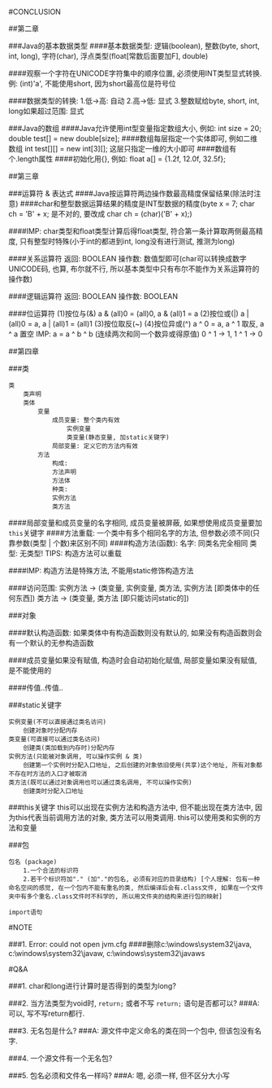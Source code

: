 #CONCLUSION

##第二章

###Java的基本数据类型
####基本数据类型: 逻辑(boolean), 整数(byte, short, int, long), 字符(char), 浮点类型(float[常数后面要加F], double)

####观察一个字符在UNICODE字符集中的顺序位置, 必须使用INT类型显式转换. 例: (int)'a', 不能使用short, 因为short最高位是符号位

####数据类型的转换: 1.低->高: 自动 2.高->低: 显式 3.整数赋给byte, short, int, long如果超过范围: 显式

###Java的数组
####Java允许使用int型变量指定数组大小, 例如: int size = 20; double test[] = new double[size];
####数组每层指定一个实体即可, 例如二维数组 int test[][] = new int[3][]; 这层只指定一维的大小即可
####数组有个.length属性
####初始化用{}, 例如: float a[] = {1.2f, 12.0f, 32.5f};

##第三章

###运算符 & 表达式
####Java按运算符两边操作数最高精度保留结果(除法时注意)
####char和整型数据运算结果的精度是INT型数据的精度(byte x = 7; char ch = 'B' + x; 是不对的, 要改成 char ch = (char)('B' + x);)

####IMP: char类型和float类型计算后得float类型, 符合第一条计算取两侧最高精度, 只有整型时特殊(小于int的都进到int, long没有进行测试, 推测为long)

####关系运算符 返回: BOOLEAN 操作数: 数值型即可(char可以转换成数字UNICODE码, 也算, 布尔就不行, 所以基本类型中只有布尔不能作为关系运算符的操作数)

####逻辑运算符 返回: BOOLEAN 操作数: BOOLEAN

####位运算符 (1)按位与(&) a & (all)0 = (all)0, a & (all)1 = a (2)按位或(|) a | (all)0 = a, a | (all)1 = (all)1 (3)按位取反(~) (4)按位异或(^) a ^ 0 = a, a ^ 1 取反, a ^ a 置空 IMP: a = a ^ b ^ b (连续两次和同一个数异或得原值) 0 ^ 1 -> 1, 1 ^ 1 -> 0


##第四章

###类

    类
        类声明
        类体
            变量
                成员变量: 整个类内有效
                    实例变量
                    类变量(静态变量, 加static关键字)
                局部变量: 定义它的方法内有效
            方法
                构成:
                方法声明
                方法体
                种类:
                实例方法
                类方法

####局部变量和成员变量的名字相同, 成员变量被屏蔽, 如果想使用成员变量要加`this`关键字
####方法重载: 一个类中有多个相同名字的方法, 但参数必须不同(只靠参数(类型 | 个数)来区别不同)
####构造方法(函数): 名字: 同类名完全相同 类型: 无类型!   TIPS: 构造方法可以重载

####IMP: 构造方法是特殊方法, 不能用static修饰构造方法

####访问范围: 实例方法 -> (类变量, 实例变量, 类方法, 实例方法 [即类体中的任何东西])  类方法 -> (类变量, 类方法 [即只能访问static的])

###对象

####默认构造函数: 如果类体中有构造函数则没有默认的, 如果没有构造函数则会有一个默认的无参构造函数

####成员变量如果没有赋值, 构造时会自动初始化赋值, 局部变量如果没有赋值, 是不能使用的

####传值..传值..

###static关键字

    实例变量(不可以直接通过类名访问)
        创建对象时分配内存
    类变量(可直接可以通过类名访问)
        创建类(类加载到内存时)分配内存
    实例方法(只能被对象调用, 可以操作实例 & 类)
        创建第一个实例时分配入口地址, 之后创建的对象依旧使用(共享)这个地址, 所有对象都不存在时方法的入口才被取消
    类方法(既可以通过对象调用也可以通过类名调用, 不可以操作实例)
        创建类时分配入口地址

###this关键字
    this可以出现在实例方法和构造方法中, 但不能出现在类方法中, 因为this代表当前调用方法的对象, 类方法可以用类调用.
    this可以使用类和实例的方法和变量

###包

    包名 (package)
        1.一个合法的标识符
        2.若干个标识符加"." (加"."的包名, 必须有对应的目录结构) [个人理解: 包有一种命名空间的感觉, 在一个包内不能有重名的类, 然后编译后会有.class文件, 如果在一个文件夹中有多个重名.class文件时不科学的, 所以用文件夹的结构来进行包的映射]

    import语句

#NOTE

###1. Error: could not open jvm.cfg
####删除c:\windows\system32\java, c:\windows\system32\javaw, c:\windows\system32\javaws

#Q&A

###1. char和long进行计算时是否得到的类型为long?

###2. 当方法类型为void时, `return;` 或者不写 `return;` 语句是否都可以?
###A: 可以, 写不写return都行.

###3. 无名包是什么?
###A: 源文件中定义命名的类在同一个包中, 但该包没有名字.

###4. 一个源文件有一个无名包?

###5. 包名必须和文件名一样吗?
###A: 嗯, 必须一样, 但不区分大小写